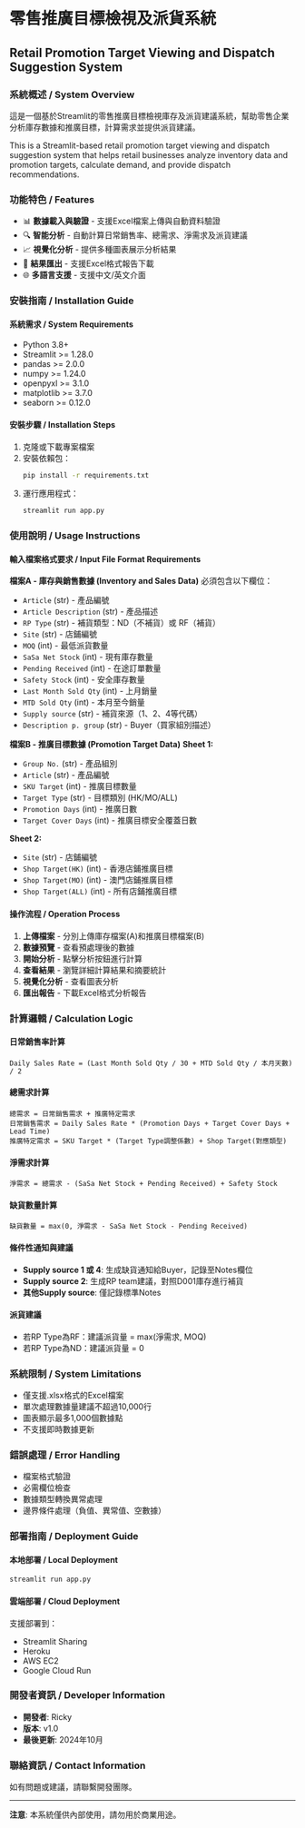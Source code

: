 # 零售推廣目標檢視及派貨系統
## Retail Promotion Target Viewing and Dispatch Suggestion System

### 系統概述 / System Overview
這是一個基於Streamlit的零售推廣目標檢視庫存及派貨建議系統，幫助零售企業分析庫存數據和推廣目標，計算需求並提供派貨建議。

This is a Streamlit-based retail promotion target viewing and dispatch suggestion system that helps retail businesses analyze inventory data and promotion targets, calculate demand, and provide dispatch recommendations.

### 功能特色 / Features
- 📊 **數據載入與驗證** - 支援Excel檔案上傳與自動資料驗證
- 🔍 **智能分析** - 自動計算日常銷售率、總需求、淨需求及派貨建議
- 📈 **視覺化分析** - 提供多種圖表展示分析結果
- 💾 **結果匯出** - 支援Excel格式報告下載
- 🌐 **多語言支援** - 支援中文/英文介面

### 安裝指南 / Installation Guide

#### 系統需求 / System Requirements
- Python 3.8+
- Streamlit >= 1.28.0
- pandas >= 2.0.0
- numpy >= 1.24.0
- openpyxl >= 3.1.0
- matplotlib >= 3.7.0
- seaborn >= 0.12.0

#### 安裝步驟 / Installation Steps
1. 克隆或下載專案檔案
2. 安裝依賴包：
   ```bash
   pip install -r requirements.txt
   ```
3. 運行應用程式：
   ```bash
   streamlit run app.py
   ```

### 使用說明 / Usage Instructions

#### 輸入檔案格式要求 / Input File Format Requirements

**檔案A - 庫存與銷售數據 (Inventory and Sales Data)**
必須包含以下欄位：
- `Article` (str) - 產品編號
- `Article Description` (str) - 產品描述
- `RP Type` (str) - 補貨類型：ND（不補貨）或 RF（補貨）
- `Site` (str) - 店鋪編號
- `MOQ` (int) - 最低派貨數量
- `SaSa Net Stock` (int) - 現有庫存數量
- `Pending Received` (int) - 在途訂單數量
- `Safety Stock` (int) - 安全庫存數量
- `Last Month Sold Qty` (int) - 上月銷量
- `MTD Sold Qty` (int) - 本月至今銷量
- `Supply source` (str) - 補貨來源（1、2、4等代碼）
- `Description p. group` (str) - Buyer（買家組別描述）

**檔案B - 推廣目標數據 (Promotion Target Data)**
**Sheet 1:**
- `Group No.` (str) - 產品組別
- `Article` (str) - 產品編號
- `SKU Target` (int) - 推廣目標數量
- `Target Type` (str) - 目標類別 (HK/MO/ALL)
- `Promotion Days` (int) - 推廣日數
- `Target Cover Days` (int) - 推廣目標安全覆蓋日數

**Sheet 2:**
- `Site` (str) - 店鋪編號
- `Shop Target(HK)` (int) - 香港店鋪推廣目標
- `Shop Target(MO)` (int) - 澳門店鋪推廣目標
- `Shop Target(ALL)` (int) - 所有店鋪推廣目標

#### 操作流程 / Operation Process
1. **上傳檔案** - 分別上傳庫存檔案(A)和推廣目標檔案(B)
2. **數據預覽** - 查看預處理後的數據
3. **開始分析** - 點擊分析按鈕進行計算
4. **查看結果** - 瀏覽詳細計算結果和摘要統計
5. **視覺化分析** - 查看圖表分析
6. **匯出報告** - 下載Excel格式分析報告

### 計算邏輯 / Calculation Logic

#### 日常銷售率計算
```
Daily Sales Rate = (Last Month Sold Qty / 30 + MTD Sold Qty / 本月天數) / 2
```

#### 總需求計算
```
總需求 = 日常銷售需求 + 推廣特定需求
日常銷售需求 = Daily Sales Rate * (Promotion Days + Target Cover Days + Lead Time)
推廣特定需求 = SKU Target * (Target Type調整係數) + Shop Target(對應類型)
```

#### 淨需求計算
```
淨需求 = 總需求 - (SaSa Net Stock + Pending Received) + Safety Stock
```

#### 缺貨數量計算
```
缺貨數量 = max(0, 淨需求 - SaSa Net Stock - Pending Received)
```

#### 條件性通知與建議
- **Supply source 1 或 4**: 生成缺貨通知給Buyer，記錄至Notes欄位
- **Supply source 2**: 生成RP team建議，對照D001庫存進行補貨
- **其他Supply source**: 僅記錄標準Notes

#### 派貨建議
- 若RP Type為RF：建議派貨量 = max(淨需求, MOQ)
- 若RP Type為ND：建議派貨量 = 0

### 系統限制 / System Limitations
- 僅支援.xlsx格式的Excel檔案
- 單次處理數據量建議不超過10,000行
- 圖表顯示最多1,000個數據點
- 不支援即時數據更新

### 錯誤處理 / Error Handling
- 檔案格式驗證
- 必需欄位檢查
- 數據類型轉換異常處理
- 邊界條件處理（負值、異常值、空數據）

### 部署指南 / Deployment Guide

#### 本地部署 / Local Deployment
```bash
streamlit run app.py
```

#### 雲端部署 / Cloud Deployment
支援部署到：
- Streamlit Sharing
- Heroku
- AWS EC2
- Google Cloud Run

### 開發者資訊 / Developer Information
- **開發者**: Ricky
- **版本**: v1.0
- **最後更新**: 2024年10月

### 聯絡資訊 / Contact Information
如有問題或建議，請聯繫開發團隊。

---

**注意**: 本系統僅供內部使用，請勿用於商業用途。